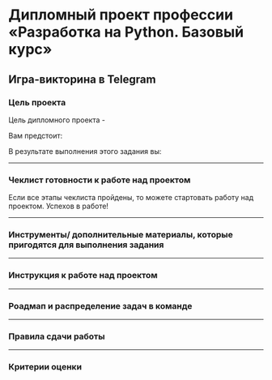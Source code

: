 # Дипломный проект профессии «Разработка на Python. Базовый курс»

## Игра-викторина в Telegram

### Цель проекта

Цель дипломного проекта - 

Вам предстоит:

В результате выполнения этого задания вы:


------

### Чеклист готовности к работе над проектом



Если все этапы чеклиста пройдены, то можете стартовать работу над проектом. Успехов в работе!

------

### Инструменты/ дополнительные материалы, которые пригодятся для выполнения задания


------

### Инструкция к работе над проектом




------

### Роадмап и распределение задач в команде



------

### Правила сдачи работы




------

### Критерии оценки

